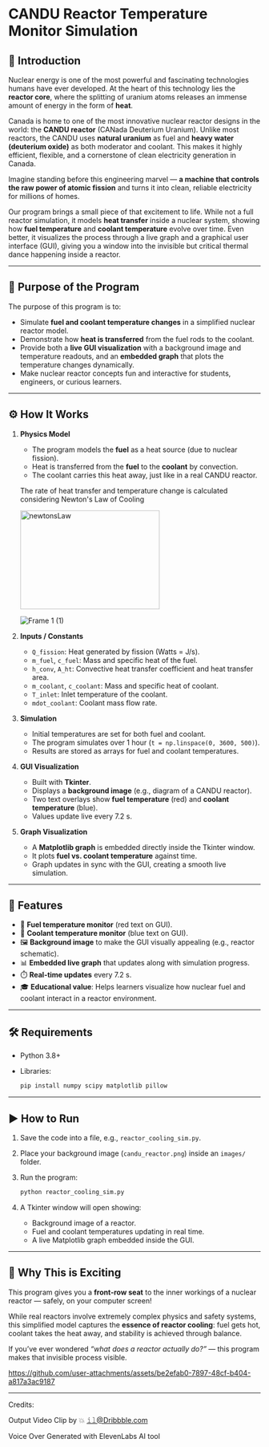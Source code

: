 # CANDU Reactor Temperature Monitor Simulation

## 🔎 Introduction

Nuclear energy is one of the most powerful and fascinating technologies humans have ever developed. At the heart of this technology lies the **reactor core**, where the splitting of uranium atoms releases an immense amount of energy in the form of **heat**.

Canada is home to one of the most innovative nuclear reactor designs in the world: the **CANDU reactor** (CANada Deuterium Uranium). Unlike most reactors, the CANDU uses **natural uranium** as fuel and **heavy water (deuterium oxide)** as both moderator and coolant. This makes it highly efficient, flexible, and a cornerstone of clean electricity generation in Canada.

Imagine standing before this engineering marvel — **a machine that controls the raw power of atomic fission** and turns it into clean, reliable electricity for millions of homes.

Our program brings a small piece of that excitement to life. While not a full reactor simulation, it models **heat transfer** inside a nuclear system, showing how **fuel temperature** and **coolant temperature** evolve over time. Even better, it visualizes the process through a live graph and a graphical user interface (GUI), giving you a window into the invisible but critical thermal dance happening inside a reactor.

---

## 🎯 Purpose of the Program

The purpose of this program is to:

* Simulate **fuel and coolant temperature changes** in a simplified nuclear reactor model.
* Demonstrate how **heat is transferred** from the fuel rods to the coolant.
* Provide both a **live GUI visualization** with a background image and temperature readouts, and an **embedded graph** that plots the temperature changes dynamically.
* Make nuclear reactor concepts fun and interactive for students, engineers, or curious learners.

---

## ⚙️ How It Works

1. **Physics Model**

   * The program models the **fuel** as a heat source (due to nuclear fission).
   * Heat is transferred from the **fuel** to the **coolant** by convection.
   * The coolant carries this heat away, just like in a real CANDU reactor.

   The rate of heat transfer and temperature change is calculated considering Newton's Law of Cooling

   <img width="278" height="197" alt="newtonsLaw" src="https://github.com/user-attachments/assets/abc2fda6-2b05-445b-9ee0-19afe96bb39c" />

   ![Frame 1 (1)](https://github.com/user-attachments/assets/62604403-918e-4c5c-bb5a-1f5f403fef9c)



3. **Inputs / Constants**

   * `Q_fission`: Heat generated by fission (Watts = J/s).
   * `m_fuel`, `c_fuel`: Mass and specific heat of the fuel.
   * `h_conv`, `A_ht`: Convective heat transfer coefficient and heat transfer area.
   * `m_coolant`, `c_coolant`: Mass and specific heat of coolant.
   * `T_inlet`: Inlet temperature of the coolant.
   * `mdot_coolant`: Coolant mass flow rate.

4. **Simulation**

   * Initial temperatures are set for both fuel and coolant.
   * The program simulates over 1 hour (`t = np.linspace(0, 3600, 500)`).
   * Results are stored as arrays for fuel and coolant temperatures.

5. **GUI Visualization**

   * Built with **Tkinter**.
   * Displays a **background image** (e.g., diagram of a CANDU reactor).
   * Two text overlays show **fuel temperature** (red) and **coolant temperature** (blue).
   * Values update live every 7.2 s.

6. **Graph Visualization**

   * A **Matplotlib graph** is embedded directly inside the Tkinter window.
   * It plots **fuel vs. coolant temperature** against time.
   * Graph updates in sync with the GUI, creating a smooth live simulation.

---

## 🚀 Features

* 🔴 **Fuel temperature monitor** (red text on GUI).
* 🔵 **Coolant temperature monitor** (blue text on GUI).
* 🖼️ **Background image** to make the GUI visually appealing (e.g., reactor schematic).
* 📊 **Embedded live graph** that updates along with simulation progress.
* ⏱️ **Real-time updates** every 7.2 s.
* 🎓 **Educational value**: Helps learners visualize how nuclear fuel and coolant interact in a reactor environment.

---

## 🛠️ Requirements

* Python 3.8+
* Libraries:

  ```bash
  pip install numpy scipy matplotlib pillow
  ```

---

## ▶️ How to Run

1. Save the code into a file, e.g., `reactor_cooling_sim.py`.
2. Place your background image (`candu_reactor.png`) inside an `images/` folder.
3. Run the program:

   ```bash
   python reactor_cooling_sim.py
   ```
4. A Tkinter window will open showing:

   * Background image of a reactor.
   * Fuel and coolant temperatures updating in real time.
   * A live Matplotlib graph embedded inside the GUI.

---

## 🌟 Why This is Exciting

This program gives you a **front-row seat** to the inner workings of a nuclear reactor — safely, on your computer screen!

While real reactors involve extremely complex physics and safety systems, this simplified model captures the **essence of reactor cooling**: fuel gets hot, coolant takes the heat away, and stability is achieved through balance.

If you’ve ever wondered *“what does a reactor actually do?”* — this program makes that invisible process visible.





https://github.com/user-attachments/assets/be2efab0-7897-48cf-b404-a817a3ac9187




---







Credits:

Output Video Clip by 💥 𝚒𝚕@Dribbble.com

Voice Over Generated with ElevenLabs AI tool




